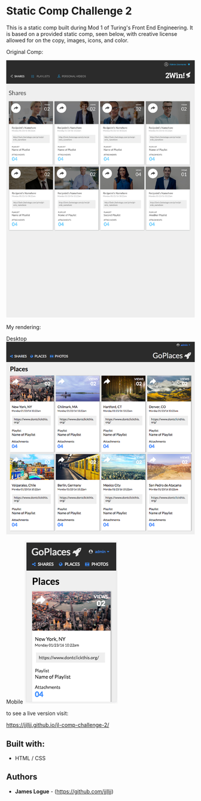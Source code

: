 # Static Comp Challenge 2

This is a static comp built during Mod 1 of Turing's Front End Engineering. It is based on a provided static comp, seen below, with creative license allowed for on the copy, images, icons, and color.

Original Comp:

![Alt text](images/static-comp-challenge-comp.jpg?raw=true "Original Comp")

My rendering:

Desktop
![Alt text](images/static-comp-challenge-jl-desktop.png?raw=true "Original Comp")

Mobile
![Alt text](images/static-comp-challenge-jl-mobile.png?raw=true "Original Comp mobile")

to see a live version visit:

https://jjlljj.github.io/jl-comp-challenge-2/

## Built with:

* HTML / CSS

## Authors

* **James Logue** - (https://github.com/jjlljj)


